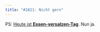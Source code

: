 ```yaml
---
title: "#1821: Nicht gern"
---
```


PS: 
<a href="http://www.fonflatter.de/kalender">Heute ist <strong>Essen-versalzen-Tag</strong></a>. Nun ja.
